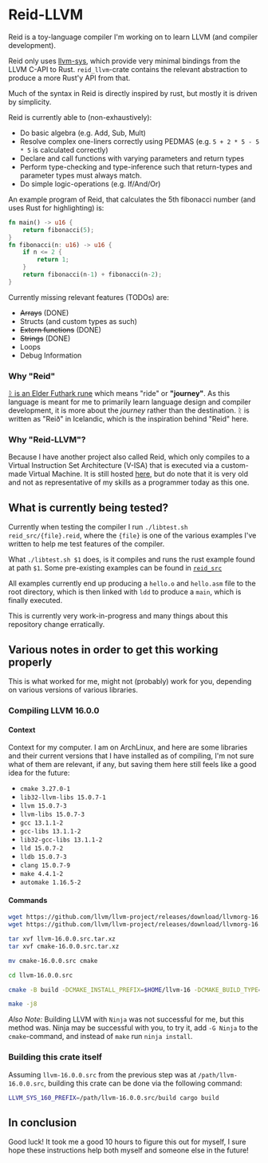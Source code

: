 # Reid-LLVM
Reid is a toy-language compiler I'm working on to learn LLVM (and compiler
development).

Reid only uses [llvm-sys](https://gitlab.com/taricorp/llvm-sys.rs), which
provide very minimal bindings from the LLVM C-API to Rust. `reid_llvm`-crate
contains the relevant abstraction to produce a more Rust'y API from that.

Much of the syntax in Reid is directly inspired by rust, but mostly it is driven
by simplicity.

Reid is currently able to (non-exhaustively):
- Do basic algebra (e.g. Add, Sub, Mult)
- Resolve complex one-liners correctly using PEDMAS (e.g. `5 + 2 * 5 - 5 *
  5` is calculated correctly)
- Declare and call functions with varying parameters and return types
- Perform type-checking and type-inference such that return-types and
  parameter types must always match.
- Do simple logic-operations (e.g. If/And/Or)

An example program of Reid, that calculates the 5th fibonacci number (and uses
Rust for highlighting) is:
```rust
fn main() -> u16 {
    return fibonacci(5);
}
fn fibonacci(n: u16) -> u16 {
    if n <= 2 {
        return 1;
    }
    return fibonacci(n-1) + fibonacci(n-2);
}
```

Currently missing relevant features (TODOs) are:
- ~~Arrays~~ (DONE)
- Structs (and custom types as such)
- ~~Extern functions~~ (DONE)
- ~~Strings~~ (DONE)
- Loops
- Debug Information

### Why "Reid"

[ᚱ is an Elder Futhark rune](https://en.wikipedia.org/wiki/Raido) which means
"ride" or **"journey"**. As this language is meant for me to primarily learn
language design and compiler development, it is more about the *journey* rather
than the destination. ᚱ is written as "Reið" in Icelandic, which is the
inspiration behind "Reid" here.

### Why "Reid-LLVM"?

Because I have another project also called Reid, which only compiles to a
Virtual Instruction Set Architecture (V-ISA) that is executed via a custom-made
Virtual Machine. It is still hosted
[here](https://git.teascade.net/teascade/reid), but do note that it is very old
and not as representative of my skills as a programmer today as this one.

## What is currently being tested?

Currently when testing the compiler I run `./libtest.sh reid_src/{file}.reid`,
where the `{file}` is one of the various examples I've written to help me test
features of the compiler.

What `./libtest.sh $1` does, is it compiles and runs the rust example found at
path `$1`. Some pre-existing examples can be found in [`reid_src`](./reid_src)

All examples currently end up producing a `hello.o` and `hello.asm` file to the
root directory, which is then linked with `ldd` to produce a `main`, which is
finally executed.

This is currently very work-in-progress and many things about this repository
change erratically.

## Various notes in order to get this working properly
This is what worked for me, might not (probably) work for you, depending on
various versions of various libraries.

### Compiling LLVM 16.0.0

#### Context
Context for my computer. I am on ArchLinux, and here are some libraries and
their current versions that I have installed as of compiling, I'm not sure what
of them are relevant, if any, but saving them here still feels like a good idea
for the future:
- `cmake 3.27.0-1`
- `lib32-llvm-libs 15.0.7-1`
- `llvm 15.0.7-3`
- `llvm-libs 15.0.7-3`
- `gcc 13.1.1-2`
- `gcc-libs 13.1.1-2`
- `lib32-gcc-libs 13.1.1-2`
- `lld 15.0.7-2`
- `lldb 15.0.7-3`
- `clang 15.0.7-9`
- `make 4.4.1-2`
- `automake 1.16.5-2`

#### Commands

```sh
wget https://github.com/llvm/llvm-project/releases/download/llvmorg-16.0.0/llvm-16.0.0.src.tar.xz
wget https://github.com/llvm/llvm-project/releases/download/llvmorg-16.0.0/cmake-16.0.0.src.tar.xz

tar xvf llvm-16.0.0.src.tar.xz
tar xvf cmake-16.0.0.src.tar.xz

mv cmake-16.0.0.src cmake

cd llvm-16.0.0.src

cmake -B build -DCMAKE_INSTALL_PREFIX=$HOME/llvm-16 -DCMAKE_BUILD_TYPE=MinSizeRel -DLLVM_ENABLE_ASSERTIONS=ON -DLLVM_INCLUDE_TESTS=OFF

make -j8
```

*Also Note:* Building LLVM with `Ninja` was not successful for me, but this
method was. Ninja may be successful with you, to try it, add `-G Ninja` to the
`cmake`-command, and instead of `make` run `ninja install`.

### Building this crate itself

Assuming `llvm-16.0.0.src` from the previous step was at
`/path/llvm-16.0.0.src`, building this crate can be done via the following command:

```sh
LLVM_SYS_160_PREFIX=/path/llvm-16.0.0.src/build cargo build
```

## In conclusion
Good luck! It took me a good 10 hours to figure this out for myself, I sure hope
these instructions help both myself and someone else in the future!